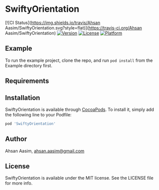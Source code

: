 # SwiftyOrientation

[![CI Status](https://img.shields.io/travis/Ahsan Aasim/SwiftyOrientation.svg?style=flat)](https://travis-ci.org/Ahsan Aasim/SwiftyOrientation)
[![Version](https://img.shields.io/cocoapods/v/SwiftyOrientation.svg?style=flat)](https://cocoapods.org/pods/SwiftyOrientation)
[![License](https://img.shields.io/cocoapods/l/SwiftyOrientation.svg?style=flat)](https://cocoapods.org/pods/SwiftyOrientation)
[![Platform](https://img.shields.io/cocoapods/p/SwiftyOrientation.svg?style=flat)](https://cocoapods.org/pods/SwiftyOrientation)

## Example

To run the example project, clone the repo, and run `pod install` from the Example directory first.

## Requirements

## Installation

SwiftyOrientation is available through [CocoaPods](https://cocoapods.org). To install
it, simply add the following line to your Podfile:

```ruby
pod 'SwiftyOrientation'
```

## Author

Ahsan Aasim, ahsan.aasim@gmail.com

## License

SwiftyOrientation is available under the MIT license. See the LICENSE file for more info.
